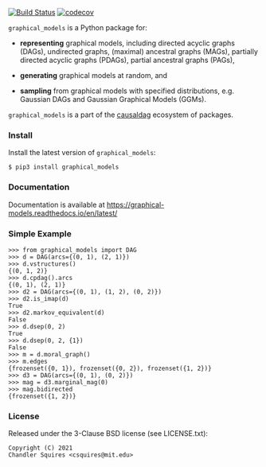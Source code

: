 [![Build Status](https://travis-ci.com/uhlerlab/graphical_models.svg?branch=main)](https://travis-ci.com/uhlerlab/graphical_models)
[![codecov](https://codecov.io/gh/uhlerlab/causaldag/branch/master/graph/badge.svg?token=RSM00FKU9A)](https://codecov.io/gh/uhlerlab/causaldag)

`graphical_models` is a Python package for:
* **representing** graphical models, including directed acyclic graphs (DAGs), undirected graphs,
(maximal) ancestral graphs (MAGs), partially directed acyclic graphs (PDAGs), partial ancestral graphs (PAGs),

* **generating** graphical models at random, and

* **sampling** from graphical models with specified distributions, e.g. Gaussian DAGs and Gaussian Graphical Models (GGMs).

`graphical_models` is a part of the [causaldag](https://github.com/uhlerlab/causaldag) ecosystem of packages.

### Install
Install the latest version of `graphical_models`:
```
$ pip3 install graphical_models
```

### Documentation
Documentation is available at https://graphical-models.readthedocs.io/en/latest/


### Simple Example

```
>>> from graphical_models import DAG
>>> d = DAG(arcs={(0, 1), (2, 1)})
>>> d.vstructures()
{(0, 1, 2)}
>>> d.cpdag().arcs
{(0, 1), (2, 1)}
>>> d2 = DAG(arcs={(0, 1), (1, 2), (0, 2)})
>>> d2.is_imap(d)
True
>>> d2.markov_equivalent(d)
False
>>> d.dsep(0, 2)
True
>>> d.dsep(0, 2, {1})
False
>>> m = d.moral_graph()
>>> m.edges
{frozenset({0, 1}), frozenset({0, 2}), frozenset({1, 2})}
>>> d3 = DAG(arcs={(0, 1), (0, 2)})
>>> mag = d3.marginal_mag(0)
>>> mag.bidirected
{frozenset({1, 2})}
```

### License

Released under the 3-Clause BSD license (see LICENSE.txt):
```
Copyright (C) 2021
Chandler Squires <csquires@mit.edu>
```
